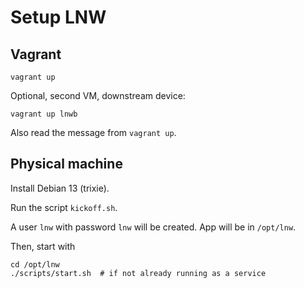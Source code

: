 # Setup LNW

## Vagrant
```
vagrant up
```
Optional, second  VM, downstream device:
```
vagrant up lnwb
```

Also read the message from `vagrant up`.

## Physical machine
Install Debian 13 (trixie).

Run the script `kickoff.sh`.

A user `lnw` with password `lnw` will be created. App will be in `/opt/lnw`.

Then, start with

```
cd /opt/lnw
./scripts/start.sh  # if not already running as a service
```
